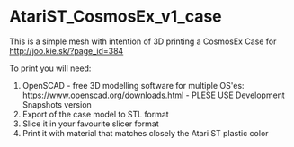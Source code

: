 # AtariST_CosmosEx_v1_case
This is a simple mesh with intention of 3D printing a CosmosEx Case for http://joo.kie.sk/?page_id=384

To print you will need:
1. OpenSCAD - free 3D modelling software for multiple OS'es: https://www.openscad.org/downloads.html - PLESE USE Development Snapshots version
2. Export of the case model to STL format
3. Slice it in your favourite slicer format
4. Print it with material that matches closely the Atari ST plastic color
